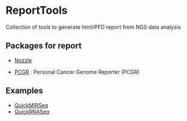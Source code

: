 # ReportTools
Collection of tools to generate html/PFD report from NGS data analysis

## Packages for report
- [Nozzle](https://github.com/parklab/nozzle)


- [PCGR](https://github.com/sigven/pcgr) : Personal Cancer Genome Reporter (PCGR)

## Examples
- [QuickMIRSeq](https://sourceforge.net/projects/quickmirseq/)
- [QuickRNASeq](http://quickrnaseq.sourceforge.net)
